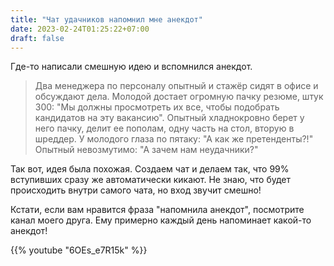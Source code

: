 ```yaml
---
title: "Чат удачников напомнил мне анекдот"
date: 2023-02-24T01:25:22+07:00
draft: false
---
```


Где-то написали смешную идею и вспомнился анекдот.

> Два менеджера по персоналу опытный и стажёр сидят в офисе и обсуждают дела.
> Молодой достает огромную пачку резюме, штук 300: "Мы должны просмотреть их
> все, чтобы подобрать кандидатов на эту вакансию".
Опытный хладнокровно берет у него пачку, делит ее пополам, одну часть на стол,
вторую в шреддер. У молодого глаза по пятаку: "А как же претенденты?!" Опытный
невозмутимо: "А зачем нам неудачники?"

Так вот, идея была похожая. Создаем чат и делаем так, что 99% вступивших сразу
же автоматически кикают. Не знаю, что будет происходить внутри самого чата, но
вход звучит смешно!

Кстати, если вам нравится фраза "напомнила анекдот", посмотрите канал моего
друга. Ему примерно каждый день напоминает какой-то анекдот!

{{% youtube "6OEs_e7R15k" %}}
